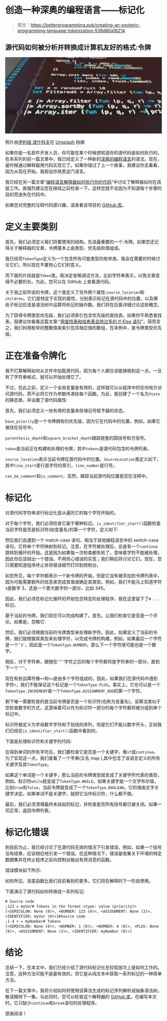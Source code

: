 # 创造一种深奥的编程语言——标记化

> 原文：<https://betterprogramming.pub/creating-an-esoteric-programming-language-tokenization-539d80a16214>

## 源代码如何被分析并转换成计算机友好的格式:令牌

![](img/87b7adfea529c1c7b481673f666dcc36.png)

照片由[伊利娅·波什科夫](https://unsplash.com/@boshkov?utm_source=medium&utm_medium=referral)在 [Unsplash](https://unsplash.com?utm_source=medium&utm_medium=referral) 拍摄

如果你是一名软件开发人员，你可能在某个时候想知道你的源代码是如何执行的。在本系列的前一篇文章中，我已经定义了一种新的[深奥的编程语言](https://en.wikipedia.org/wiki/Esoteric_programming_language)的语法。现在，是时候通过解释器用代码实现它了。如果你错过了上一个故事，我建议你去看看，因为从现在开始，我假设你熟悉这门语言。

我已经在另一篇文章“[编程语言解释器如何执行你的代码](/how-language-interpterers-execute-your-programs-450a6837dee4)”中讨论了解释器如何在高层工作。我强烈建议您在继续之前检查一下，这样您就不会因为不知道每个步骤的目的而迷失在代码中。

如果您对完整的注释代码感兴趣，请查看该项目的 [GitHub 库](https://github.com/nic-obert/reverse-language)。

# 定义主要类别

首先，我们必须定义我们将要使用的结构。先说最重要的一个:令牌。如果您还记得关于解释器的文章，令牌基本上由类型、优先级和值组成。

我已经将`TokenType`定义为一个包含所有可能类型的枚举类。我会在需要的时候讨论它们，所以现在不要担心它们的意义。

而下面的片段就是`Token`类。我决定省略调试方法，比如字符串表示，以免文章变得不必要的长。为此，您可以在 GitHub 上查看源代码。

关于我之前所说的令牌，这个类定义了另外两个属性:`source_location`和`children`。它们是特定于实现的属性，分别表示标记在源代码中的位置，以及哪些子标记应该是语法树中运算符标记的操作数。我们将在后面详细讨论这些概念。

为了获得令牌类型优先级，我们必须索引包含优先级的查找表。如果你不熟悉查找表，我建议你看看这篇文章:“[用查找表和哈希表去除过多的 If-Else 语句](/get-rid-of-excessive-if-else-statements-with-lookup-and-hash-tables-c7dbed808996)”。简而言之，我们利用枚举的整数值来索引包含相应值的数组，在本例中，是令牌类型优先级。

# 正在准备令牌化

我不打算解释如何从文件中加载源代码，因为每个人都应该能够做到这一点。一旦有了字符串格式，就可以开始处理它了。

不过，在此之前，定义一个全局变量是有用的，这样就可以从程序中的任何地方访问源代码，而不必将它作为参数传递给每个函数。为此，我创建了一个名为`State`的静态类，并设置了源代码属性:

首先，我们必须定义一些有用的变量来存储记号赋予器的状态。

`base_priority`是一个令牌拥有的优先级，因为它在代码中的位置，例如，如果它被括在括号中。

`parenthesis_depth`和`square_bracket_depth`跟踪嵌套的圆括号和方括号。

`token`是当前正在构建和处理的令牌，其中`tokens`是源代码包含的令牌列表。

`source_location`表示当前令牌在源代码中的位置。`SourceLocation`类定义如下，其中`line_start`是行首字符的索引，`line_number`是行号。

`can_be_comment`和`is_comment`，显然，跟踪当前源代码位置是否在注释中。

# 标记化

对源代码字符串进行标记化是从遍历它的每个字符开始的。

对于每个字符，我们必须检查它属于哪种标记。`is_identifier_start()`函数检查当前字符是否是标识符(如变量名)的第一个字符，定义如下:

然后我们会遇到一个 match-case 语句，相当于其他编程语言中的 switch-case 语句，它将单个字符映射到标记。注意，在字符被处理后，总是有一个`continue`跳转到循环的开始。这是因为如果每一次检查都失败了，意味着字符不能被处理，因此你应该抛出一个错误。不用担心错误的实现；我们稍后将讨论它们。现在，您只需要知道程序终止并将错误细节打印到控制台。

如您所见，每个字符都表示一个新令牌的开始，但是它没有被添加到令牌列表中，因为可能需要额外的信息来完成其值或确定其类型。例如，我们不能马上知道字符`3`是数字 3，还是一个更大数字的一部分，比如 345。

因此，我们必须在标记化循环的开始包含特定的处理程序，我在这里留下了`# ...`标记。

基于当前的令牌，我们现在可以完成构建了。首先，让我们检查它是否是一个评论，如果是，忽略它:

然后，我们必须根据当前的令牌类型来处理新字符。因此，如果定义了当前的令牌，我们就根据其类型来处理字符，以完成令牌的构建。例如，如果最后一个字符是一个`‘3’`，因此是一个`TokenType.NUMBER`，那么下一个字符很可能也是一个数字。

相反，对于字符串，跟随在`‘“‘`字符之后的每个字符都将是字符串的一部分，直到下一个`‘“‘`。

现在有些运算符像`++`和`+=`是由多个字符组成的。因此，如果我们在源代码中遇到字符`+`，我们不能保证这个标记是一个`TokenType.PLUS`。事实上，它也可以是一个`TokenType.INCREMENT`或一个`TokenType.ASSIGNMENT_ADD`的第一个字符。

剩下唯一需要检查的是当前令牌是否是一个标识符(也称为变量名)。该算法类似于您检查数字的方式，这意味着可以作为标识符一部分的每个字符都将被分组到单个标记中。

标识符被定义为字母数字字符和下划线的序列，但是它们不能以数字开头，正如我们已经在`is_identifier_start()`函数中看到的。

下面是处理标识符和关键字的代码:

在得到单词的所有字符后，我们要检查它是否是一个关键字，像`if`或`continue`。为了实现这一点，我们查看了一个字典(又名 map ),其中包含了该语言定义的所有关键字及其`TokenType`。

如果这个单词是一个关键字，那么当前的令牌类型就变成了关键字所代表的类型，例如，标识符`while`就变成了`TokenType.WHILE`。如果关键字是一个文字布尔值，比如`true`和`false`，当前令牌就变成了一个`TokenType.BOOLEAN`，它的值由文字关键字决定。如果单词不是关键字，就把它当作标识符，什么都不做。

最后，我们必须清理最终未挂起的标记，并检查是否所有括号都已被关闭。如果一切正常，返回令牌列表。

# 标记化错误

到目前为止，我已经讨论了在源代码无效的情况下引发错误，例如，如果一个括号没有结束，应该相应地引发一个错误。在这种情况下，错误是收集关于环境的特定数据集并在终止程序之前向控制台输出有用消息的函数。

错误模块如下所示:

如你所见，误差函数比我们目前看到的更多。它们将在解释的下一阶段使用。

下面演示了源代码如何转换成一系列标记:

```
# Source code
;123 = myVar# Tokens in the format <type: value (priority)>
[<SEMICOLON: None (0)>, <NUMBER: 123 (0)>, <ASSIGNMENT: None (3)>, <IDENTIFIER: myVar (0)>]#Source code
;1 4 + = myNumber# Tokens
[<SEMICOLON: None (0)>, <NUMBER: 1 (0)>, <NUMBER: 4 (0)>, <PLUS: None (8)>, <ASSIGNMENT: None (3)>, <IDENTIFIER: myNumber (0)>]
```

# 结论

总结一下，在本文中，我们已经介绍了源代码标记化在较低层次上是如何工作的。注意，这种方法可能不是最有效的，但它是从纯文本中获取一系列标记的一种简单方法。

在下一篇文章中，我将介绍如何将使用该算法生成的标记序列解析成抽象语法树。敬请期待下一集。与此同时，您可以检查这个解释器的 [GitHub 库](https://github.com/nic-obert/reverse-language)，在编写本文时，它只缺少`continue`和`break`语句的处理程序。

感谢阅读！
